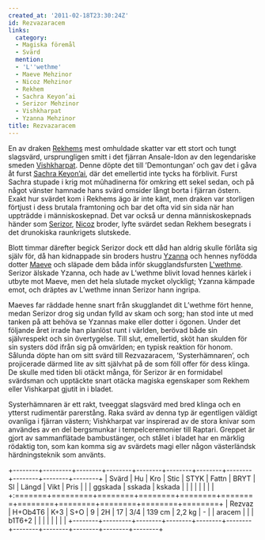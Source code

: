 ```yaml
---
created_at: '2011-02-18T23:30:24Z'
id: Rezvazaracem
links:
  category:
  - Magiska föremål
  - Svärd
  mention:
  - 'L''wethme'
  - Maeve Mehzinor
  - Nicoz Mehzinor
  - Rekhem
  - Sachra Keyon’ai
  - Serizor Mehzinor
  - Vishkharpat
  - Yzanna Mehzinor
title: Rezvazaracem
---
```


En av draken [Rekhems] mest omhuldade skatter var ett stort och tungt slagsvärd, ursprungligen smitt
i det fjärran Ansale-Idon av den legendariske smeden [Vishkharpat]. Denne döpte det till
’Demontungan’ och gav det i gåva åt furst [Sachra Keyon’ai], där det emellertid inte tycks ha
förblivit. Furst Sachra stupade i krig mot mûhadinerna för omkring ett sekel sedan, och på något
vänster hamnade hans svärd omsider långt borta i fjärran östern. Exakt hur svärdet kom i Rekhems ägo
är inte känt, men draken var storligen förtjust i dess brutala framtoning och bar det ofta vid sin
sida när han uppträdde i människoskepnad. Det var också ur denna människoskepnads händer som
[Serizor], [Nicoz] broder, lyfte svärdet sedan Rekhem besegrats i det drunokiska raunkrigets
slutskede.

Blott timmar därefter begick Serizor dock ett dåd han aldrig skulle förlåta sig själv för, då han
kidnappade sin broders hustru [Yzanna] och hennes nyfödda dotter [Maeve] och släpade dem båda inför
skugglandsfursten [L'wethme]. Serizor älskade Yzanna, och hade av L’wethme blivit lovad hennes
kärlek i utbyte mot Maeve, men det hela slutade mycket olyckligt; Yzanna kämpade emot, och dräptes
av L’wethme innan Serizor hann ingripa.

Maeves far räddade henne snart från skugglandet dit L’wethme fört henne, medan Serizor drog sig
undan fylld av skam och sorg; han stod inte ut med tanken på att behöva se Yzannas make eller dotter
i ögonen. Under det följande året irrade han planlöst runt i världen, berövad både sin självrespekt
och sin övertygelse. Till slut, emellertid, sköt han skulden för sin systers död ifrån sig på
omvärlden; en typisk reaktion för honom. Sålunda döpte han om sitt svärd till Rezvazaracem,
’Systerhämnaren’, och projicerade därmed lite av sitt självhat på de som föll offer för dess klinga.
De skulle med tiden bli otäckt många, för Serizor är en formidabel svärdsman och upptäckte snart
otäcka magiska egenskaper som Rekhem eller Vishkarpat gjutit in i bladet.

Systerhämnaren är ett rakt, tveeggat slagsvärd med bred klinga och en ytterst rudimentär parerstång.
Raka svärd av denna typ är egentligen väldigt ovanliga i fjärran västern; Vishkharpat var inspirerad
av de stora knivar som användes av en del bergsmunkar i tempelceremonier till Raptari. Greppet är
gjort av sammanflätade bambustänger, och stålet i bladet har en märklig rödaktig ton, som kan komma
sig av svärdets magi eller någon västerländsk härdningsteknik som använts.

+--------+---------+--------+--------+--------+--------+--------+--------+--------+--------+--------+
| Svärd  | Hu      | Kro    | Stic   | STYK   | Fattn  | BRYT   | SI     | Längd  | Vikt   | Pris   |
|        | ggskada | sskada | kskada |        |        |        |        |        |        |        |
+:=======+=========+========+========+========+========+========+========+========+========+========+
| Rezvaz | H+Ob4T6 | K+3    | S+O    | 9      | 2H     | 17     | 3/4    | 139 cm | 2,2 kg | \-     |
| aracem |         |        | b1T6+2 |        |        |        |        |        |        |        |
+--------+---------+--------+--------+--------+--------+--------+--------+--------+--------+--------+

  [Rekhems]: Rekhem
  [Vishkharpat]: Vishkharpat
  [Sachra Keyon’ai]: Sachra_Keyonai
  [Serizor]: Serizor_Mehzinor
  [Nicoz]: Nicoz_Mehzinor
  [Yzanna]: Yzanna_Mehzinor
  [Maeve]: Maeve_Mehzinor
  [L'wethme]: Lwethme